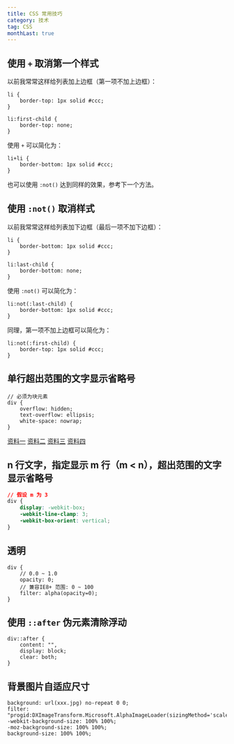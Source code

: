 ```yaml
---
title: CSS 常用技巧
category: 技术
tag: CSS
monthLast: true
---
```


## 使用 `+` 取消第一个样式

以前我常常这样给列表加上边框（第一项不加上边框）：

```
li {
    border-top: 1px solid #ccc;
}

li:first-child {
    border-top: none;
}
```

使用 `+` 可以简化为：

```
li+li {
    border-bottom: 1px solid #ccc;
}
```

也可以使用 `:not()` 达到同样的效果，参考下一个方法。


## 使用 `:not()` 取消样式

以前我常常这样给列表加下边框（最后一项不加下边框）：

```
li {
    border-bottom: 1px solid #ccc;
}

li:last-child {
    border-bottom: none;
}
```

使用 `:not()` 可以简化为：

```
li:not(:last-child) {
    border-bottom: 1px solid #ccc;
}
```

同理，第一项不加上边框可以简化为：

```
li:not(:first-child) {
    border-top: 1px solid #ccc;
}
```

## 单行超出范围的文字显示省略号

```
// 必须为块元素
div {
    overflow: hidden;
    text-overflow: ellipsis;
    white-space: nowrap;
}
```

[资料一](http://www.css88.com/archives/5206)
[资料二](http://c7sky.com/text-overflow-ellipsis-on-multiline-text.html)
[资料三](http://www.daqianduan.com/6179.html)
[资料四](http://www.zhangxinxu.com/wordpress/2009/09/%E5%85%B3%E4%BA%8E%E6%96%87%E5%AD%97%E5%86%85%E5%AE%B9%E6%BA%A2%E5%87%BA%E7%94%A8%E7%82%B9%E7%82%B9%E7%82%B9-%E7%9C%81%E7%95%A5%E5%8F%B7%E8%A1%A8%E7%A4%BA/)

## n 行文字，指定显示 m 行（m < n），超出范围的文字显示省略号

```css
// 假设 m 为 3
div {
    display: -webkit-box;
    -webkit-line-clamp: 3;
    -webkit-box-orient: vertical;
}
```

## 透明

```
div {
    // 0.0 ~ 1.0
    opacity: 0;
    // 兼容IE8+ 范围: 0 ~ 100
    filter: alpha(opacity=0);
}
```

## 使用 `::after` 伪元素清除浮动

```
div::after {
    content: "",
    display: block;
    clear: both;
}
```

## 背景图片自适应尺寸

```
background: url(xxx.jpg) no-repeat 0 0;
filter: "progid:DXImageTransform.Microsoft.AlphaImageLoader(sizingMethod='scale')";
-webkit-background-size: 100% 100%;
-moz-background-size: 100% 100%;
background-size: 100% 100%;
```
